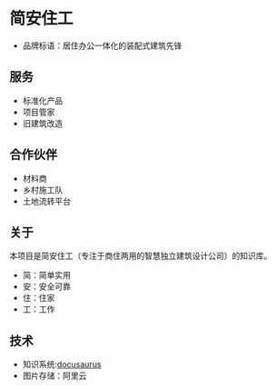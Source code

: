 # 简安住工

- 品牌标语：居住办公一体化的装配式建筑先锋

## 服务

- 标准化产品
- 项目管家
- 旧建筑改造

## 合作伙伴

- 材料商
- 乡村施工队
- 土地流转平台

## 关于

本项目是简安住工（专注于商住两用的智慧独立建筑设计公司）的知识库。

- 简：简单实用
- 安：安全可靠
- 住：住家
- 工：工作

## 技术

- 知识系统:[docusaurus](https://docusaurus.io/)
- 图片存储：阿里云
